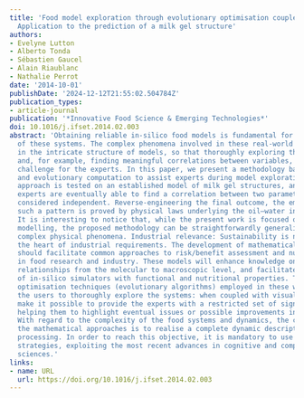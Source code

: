 ```yaml
---
title: 'Food model exploration through evolutionary optimisation coupled with visualisation:
  Application to the prediction of a milk gel structure'
authors:
- Evelyne Lutton
- Alberto Tonda
- Sébastien Gaucel
- Alain Riaublanc
- Nathalie Perrot
date: '2014-10-01'
publishDate: '2024-12-12T21:55:02.504784Z'
publication_types:
- article-journal
publication: '*Innovative Food Science & Emerging Technologies*'
doi: 10.1016/j.ifset.2014.02.003
abstract: 'Obtaining reliable in-silico food models is fundamental for a better understanding
  of these systems. The complex phenomena involved in these real-world processes reflect
  in the intricate structure of models, so that thoroughly exploring their behaviour
  and, for example, finding meaningful correlations between variables, become a relevant
  challenge for the experts. In this paper, we present a methodology based on visualisation
  and evolutionary computation to assist experts during model exploration. The proposed
  approach is tested on an established model of milk gel structures, and we show how
  experts are eventually able to find a correlation between two parameters, previously
  considered independent. Reverse-engineering the final outcome, the emergence of
  such a pattern is proved by physical laws underlying the oil–water interface colonisation.
  It is interesting to notice that, while the present work is focused on milk gel
  modelling, the proposed methodology can be straightforwardly generalised to other
  complex physical phenomena. Industrial relevance: Sustainability is nowadays at
  the heart of industrial requirements. The development of mathematical approaches
  should facilitate common approaches to risk/benefit assessment and nutritional quality
  in food research and industry. These models will enhance knowledge on process–structure–property
  relationships from the molecular to macroscopic level, and facilitate the creation
  of in-silico simulators with functional and nutritional properties. The stochastic
  optimisation techniques (evolutionary algorithms) employed in these works allow
  the users to thoroughly explore the systems: when coupled with visualisation, they
  make it possible to provide the experts with a restricted set of significant data,
  helping them to highlight eventual issues or possible improvements in the model.
  With regard to the complexity of the food systems and dynamics, the challenge of
  the mathematical approaches is to realise a complete dynamic description of food
  processing. In order to reach this objective, it is mandatory to use innovative
  strategies, exploiting the most recent advances in cognitive and complex system
  sciences.'
links:
- name: URL
  url: https://doi.org/10.1016/j.ifset.2014.02.003
---
```

